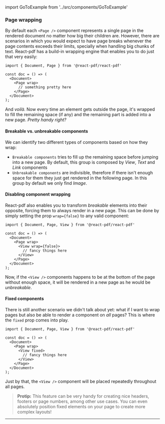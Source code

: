 import GoToExample from '../src/components/GoToExample'

### Page wrapping

By default each `<Page />` component represents a single page in the rendered document no matter how big their children are. However, there are scenarios in which you would expect to have page breaks whenever the page contents exceeds their limits, specially when handling big chunks of text. React-pdf has a build-in wrapping engine that enables you to do just that very easily:

```
import { Document, Page } from '@react-pdf/react-pdf'

const doc = () => (
  <Document>
    <Page wrap>
      // something pretty here
    </Page>
  </Document>
);
```

And *voilà*. Now every time an element gets outside the page, it's wrapped to fill the remaining space (if any) and the remaining part is added into a new page. *Pretty handy right?*

<GoToExample name="page-wrap" />

#### Breakable vs. unbreakable components

We can identify two different types of components based on how they wrap:

- `Breakable components` tries to fill up the remaining space before jumping into a new page. By default, this group is composed by *View*, *Text* and *Link* components
- `Unbreakable components` are indivisible, therefore if there isn't enough space for them they just get rendered in the following page. In this group by default we only find *Image*.

<GoToExample />

#### Disabling component wrapping

React-pdf also enables you to transform *breakable* elements into their opposite, forcing them to always render in a new page. This can be done by simply setting the prop `wrap={false}` to any valid component:

```
import { Document, Page, View } from '@react-pdf/react-pdf'

const doc = () => (
  <Document>
    <Page wrap>
      <View wrap={false}>
        // fancy things here
      </View>
    </Page>
  </Document>
);
```

Now, if the `<View />` components happens to be at the bottom of the page without enough space, it will be rendered in a new page as he would be *unbreakable*.

<GoToExample />

#### Fixed components

There is still another scenario we didn't talk about yet: what if I want to wrap pages but also be able to render a component on *all* pages? This is where the `fixed` prop comes into play.

```
import { Document, Page, View } from '@react-pdf/react-pdf'

const doc = () => (
  <Document>
    <Page wrap>
      <View fixed>
        // fancy things here
      </View>
    </Page>
  </Document>
);
```

Just by that, the `<View />` component will be placed repeatedly throughout all pages.

> **Protip:** This feature can be very handy for creating nice headers, footers or page numbers, among other use cases. You can even absolutely position fixed elements on your page to create more complex layouts!

<GoToExample />

---
